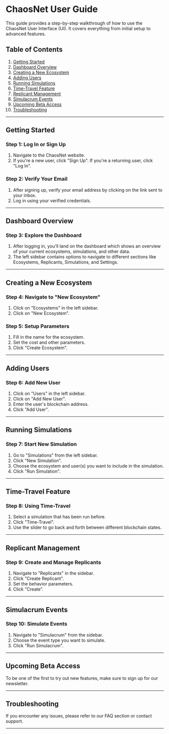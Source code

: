 # ChaosNet User Guide

This guide provides a step-by-step walkthrough of how to use the ChaosNet User Interface (UI). It covers everything from initial setup to advanced features.

## Table of Contents

1. [Getting Started](#getting-started)
2. [Dashboard Overview](#dashboard-overview)
3. [Creating a New Ecosystem](#creating-a-new-ecosystem)
4. [Adding Users](#adding-users)
5. [Running Simulations](#running-simulations)
6. [Time-Travel Feature](#time-travel-feature)
7. [Replicant Management](#replicant-management)
8. [Simulacrum Events](#simulacrum-events)
9. [Upcoming Beta Access](#upcoming-beta-access)
10. [Troubleshooting](#troubleshooting)

---

## Getting Started

### Step 1: Log In or Sign Up

1. Navigate to the ChaosNet website.
2. If you're a new user, click "Sign Up". If you're a returning user, click "Log In".

### Step 2: Verify Your Email

1. After signing up, verify your email address by clicking on the link sent to your inbox.
2. Log in using your verified credentials.

---

## Dashboard Overview

### Step 3: Explore the Dashboard

1. After logging in, you'll land on the dashboard which shows an overview of your current ecosystems, simulations, and other data.
2. The left sidebar contains options to navigate to different sections like Ecosystems, Replicants, Simulations, and Settings.

---

## Creating a New Ecosystem

### Step 4: Navigate to "New Ecosystem"

1. Click on "Ecosystems" in the left sidebar.
2. Click on "New Ecosystem".

### Step 5: Setup Parameters

1. Fill in the name for the ecosystem.
2. Set the cost and other parameters.
3. Click "Create Ecosystem".

---

## Adding Users

### Step 6: Add New User

1. Click on "Users" in the left sidebar.
2. Click on "Add New User".
3. Enter the user's blockchain address.
4. Click "Add User".

---

## Running Simulations

### Step 7: Start New Simulation

1. Go to "Simulations" from the left sidebar.
2. Click "New Simulation".
3. Choose the ecosystem and user(s) you want to include in the simulation.
4. Click "Run Simulation".

---

## Time-Travel Feature

### Step 8: Using Time-Travel

1. Select a simulation that has been run before.
2. Click "Time-Travel".
3. Use the slider to go back and forth between different blockchain states.

---

## Replicant Management

### Step 9: Create and Manage Replicants

1. Navigate to "Replicants" in the sidebar.
2. Click "Create Replicant".
3. Set the behavior parameters.
4. Click "Create".

---

## Simulacrum Events

### Step 10: Simulate Events

1. Navigate to "Simulacrum" from the sidebar.
2. Choose the event type you want to simulate.
3. Click "Run Simulacrum".

---

## Upcoming Beta Access

To be one of the first to try out new features, make sure to sign up for our newsletter.

---

## Troubleshooting

If you encounter any issues, please refer to our FAQ section or contact support.

---
